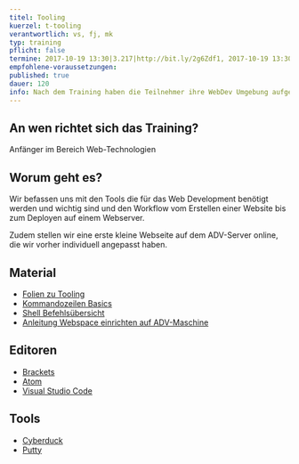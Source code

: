 ```yaml
---
titel: Tooling
kuerzel: t-tooling
verantwortlich: vs, fj, mk
typ: training
pflicht: false
termine: 2017-10-19 13:30|3.217|http://bit.ly/2g6Zdf1, 2017-10-19 13:30|3.216|http://bit.ly/2gBaKUx, 2017-10-19 13:30|0.502|http://bit.ly/2yllNui, 2017-00-00
empfohlene-voraussetzungen: 
published: true
dauer: 120
info: Nach dem Training haben die Teilnehmer ihre WebDev Umgebung aufgebaut und sind arbeitsfähig. Sie haben eine erste Website auf dem ADV Server deployed.
---
```


## An wen richtet sich das Training?

Anfänger im Bereich Web-Technologien

## Worum geht es?

Wir befassen uns mit den Tools die für das Web Development benötigt werden und wichtig sind und den Workflow vom Erstellen einer Website bis zum Deployen auf einem Webserver.

Zudem stellen wir eine erste kleine Webseite auf dem ADV-Server online, die wir vorher individuell angepasst haben.

## Material
- [Folien zu Tooling](../../slides/training-tooling/index.html)​
- [Kommandozeilen Basics](https://github.com/th-koeln/mi-bachelor-wba1/wiki/Kommandozeilen-Basics)
- [Shell Befehlsübersicht](https://wiki.ubuntuusers.de/Shell/Befehlsübersicht/)
- [Anleitung Webspace einrichten auf ADV-Maschine](http://www.gm.fh-koeln.de/advlabor/dienste/homepage.shtml)


## Editoren
- [Brackets](http://brackets.io/)
- [Atom](https://atom.io/)
- [Visual Studio Code](https://code.visualstudio.com/)

## Tools
- [Cyberduck](https://cyberduck.io)
- [Putty](http://www.putty.org)